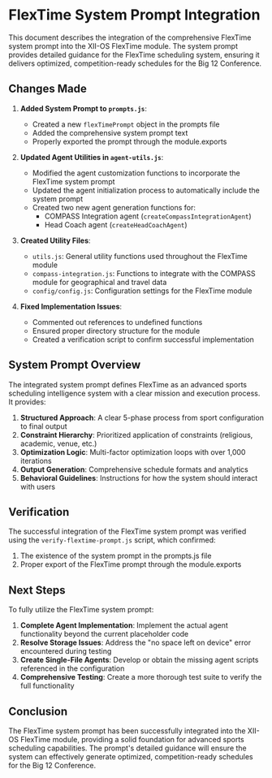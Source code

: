 # FlexTime System Prompt Integration

This document describes the integration of the comprehensive FlexTime system prompt into the XII-OS FlexTime module. The system prompt provides detailed guidance for the FlexTime scheduling system, ensuring it delivers optimized, competition-ready schedules for the Big 12 Conference.

## Changes Made

1. **Added System Prompt to `prompts.js`**:
   - Created a new `flexTimePrompt` object in the prompts file
   - Added the comprehensive system prompt text
   - Properly exported the prompt through the module.exports

2. **Updated Agent Utilities in `agent-utils.js`**:
   - Modified the agent customization functions to incorporate the FlexTime system prompt
   - Updated the agent initialization process to automatically include the system prompt
   - Created two new agent generation functions for:
     - COMPASS Integration agent (`createCompassIntegrationAgent`)
     - Head Coach agent (`createHeadCoachAgent`)

3. **Created Utility Files**:
   - `utils.js`: General utility functions used throughout the FlexTime module
   - `compass-integration.js`: Functions to integrate with the COMPASS module for geographical and travel data
   - `config/config.js`: Configuration settings for the FlexTime module

4. **Fixed Implementation Issues**:
   - Commented out references to undefined functions
   - Ensured proper directory structure for the module
   - Created a verification script to confirm successful implementation

## System Prompt Overview

The integrated system prompt defines FlexTime as an advanced sports scheduling intelligence system with a clear mission and execution process. It provides:

1. **Structured Approach**: A clear 5-phase process from sport configuration to final output
2. **Constraint Hierarchy**: Prioritized application of constraints (religious, academic, venue, etc.)
3. **Optimization Logic**: Multi-factor optimization loops with over 1,000 iterations
4. **Output Generation**: Comprehensive schedule formats and analytics
5. **Behavioral Guidelines**: Instructions for how the system should interact with users

## Verification

The successful integration of the FlexTime system prompt was verified using the `verify-flextime-prompt.js` script, which confirmed:

1. The existence of the system prompt in the prompts.js file
2. Proper export of the FlexTime prompt through the module.exports

## Next Steps

To fully utilize the FlexTime system prompt:

1. **Complete Agent Implementation**: Implement the actual agent functionality beyond the current placeholder code
2. **Resolve Storage Issues**: Address the "no space left on device" error encountered during testing
3. **Create Single-File Agents**: Develop or obtain the missing agent scripts referenced in the configuration
4. **Comprehensive Testing**: Create a more thorough test suite to verify the full functionality

## Conclusion

The FlexTime system prompt has been successfully integrated into the XII-OS FlexTime module, providing a solid foundation for advanced sports scheduling capabilities. The prompt's detailed guidance will ensure the system can effectively generate optimized, competition-ready schedules for the Big 12 Conference. 